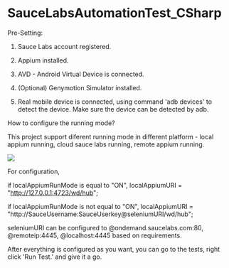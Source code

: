 # SauceLabsAutomationTest_CSharp

Pre-Setting:

1. Sauce Labs account registered.

2. Appium installed.

3. AVD - Android Virtual Device is connected.

4. (Optional) Genymotion Simulator installed.

5. Real mobile device is connected, using command 'adb devices' to detect the device. Make sure the device can be detected by adb.


How to configure the running mode?

This project support diferent running mode in different platform - local appium running, cloud sauce labs running, remote appium running.

<p align="left">
  <img src="https://github.com/LolaYan/img/blob/master/setting.JPG"/>
</p>

For configuration, 

if localAppiumRunMode is equal to "ON", localAppiumURI = "http://127.0.0.1:4723/wd/hub";

if localAppiumRunMode is not equal to "ON", localAppiumURI = "http://SauceUsername:SauceUserkey@seleniumURI/wd/hub";

seleniumURI can be configured to @ondemand.saucelabs.com:80, @remoteip:4445, @localhost:4445 based on requirements.

After everything is configured as you want, you can go to the tests, right click 'Run Test.' and give it a go.
